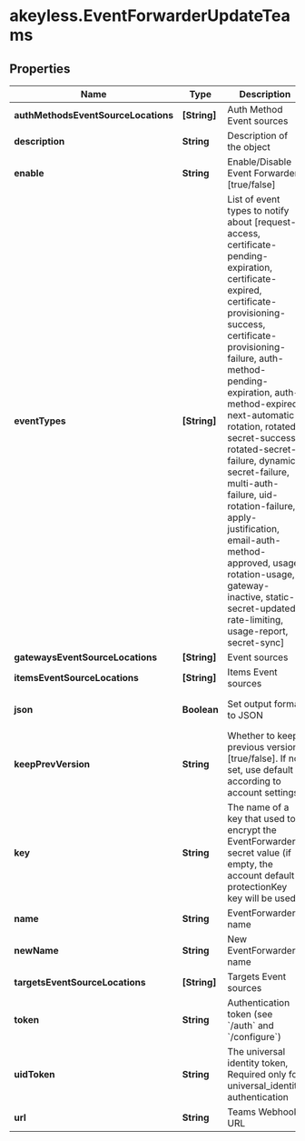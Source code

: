 # akeyless.EventForwarderUpdateTeams

## Properties

Name | Type | Description | Notes
------------ | ------------- | ------------- | -------------
**authMethodsEventSourceLocations** | **[String]** | Auth Method Event sources | [optional] 
**description** | **String** | Description of the object | [optional] 
**enable** | **String** | Enable/Disable Event Forwarder [true/false] | [optional] [default to &#39;true&#39;]
**eventTypes** | **[String]** | List of event types to notify about [request-access, certificate-pending-expiration, certificate-expired, certificate-provisioning-success, certificate-provisioning-failure, auth-method-pending-expiration, auth-method-expired, next-automatic-rotation, rotated-secret-success, rotated-secret-failure, dynamic-secret-failure, multi-auth-failure, uid-rotation-failure, apply-justification, email-auth-method-approved, usage, rotation-usage, gateway-inactive, static-secret-updated, rate-limiting, usage-report, secret-sync] | [optional] 
**gatewaysEventSourceLocations** | **[String]** | Event sources | 
**itemsEventSourceLocations** | **[String]** | Items Event sources | [optional] 
**json** | **Boolean** | Set output format to JSON | [optional] [default to false]
**keepPrevVersion** | **String** | Whether to keep previous version [true/false]. If not set, use default according to account settings | [optional] 
**key** | **String** | The name of a key that used to encrypt the EventForwarder secret value (if empty, the account default protectionKey key will be used) | [optional] 
**name** | **String** | EventForwarder name | 
**newName** | **String** | New EventForwarder name | [optional] 
**targetsEventSourceLocations** | **[String]** | Targets Event sources | [optional] 
**token** | **String** | Authentication token (see &#x60;/auth&#x60; and &#x60;/configure&#x60;) | [optional] 
**uidToken** | **String** | The universal identity token, Required only for universal_identity authentication | [optional] 
**url** | **String** | Teams Webhook URL | 


